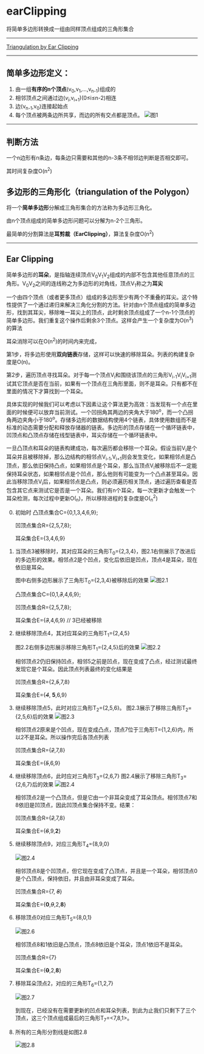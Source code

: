 # earClipping
将简单多边形转换成一组由同样顶点组成的三角形集合
****
[Triangulation by Ear Clipping](https://blog.csdn.net/u012871784/article/details/50418817)
****
## 简单多边形定义：
1. 由一组**有序的n个顶点**(v<sub>0</sub>,v<sub>1</sub>,...,v<sub>n-1</sub>)组成的
2. 相邻顶点之间通过边($v_i$,v<sub>i+1</sub>)(0≤i≤n-2)相连
3. 边(v<sub>n-1</sub>,v<sub>0</sub>)连接起始点
4. 每个顶点被两条边所共享，而边的所有交点都是顶点。
   ![图1](images/1.png)
****
## 判断方法
一个n边形有n条边，每条边只需要和其他的n-3条不相邻边判断是否相交即可。

其时间复杂度O(n<sup>2</sup>)
## 多边形的三角形化（triangulation of the Polygon）
将一个**简单多边形**分解成三角形集合的方法称为多边形三角化。

由n个顶点组成的简单多边形问题可以分解为n-2个三角形。

最简单的分割算法是**耳剪裁（EarClipping）**，算法复杂度O(n<sup>2</sup>)
****
## Ear Clipping
简单多边形的**耳朵**，是指轴连续顶点V<sub>0</sub>V<sub>1</sub>V<sub>2</sub>组成的内部不包含其他任意顶点的三角形。V<sub>0</sub>V<sub>2</sub>之间的连线称之为多边形的对角线，顶点V<sub>1</sub>称之为**耳尖**

一个由四个顶点（或者更多顶点）组成的多边形至少有两个不重叠的耳尖。这个特性提供了一个通过递归来解决三角化分割的方法。针对由n个顶点组成的简单多边形，找到其耳尖，移除唯一耳尖上的顶点，此时剩余顶点组成了一个n-1个顶点的简单多边形。我们重复这个操作后剩余3个顶点。这样会产生一个复杂度为O(n<sup>3</sup>)的算法

耳朵消除可以在O(n<sup>2</sup>)的时间内来完成，

第1步，将多边形使用**双向链表**存储，这样可以快速的移除耳朵。列表的构建复杂度是O(n)。

第2步，遍历顶点寻找耳朵。对于每一个顶点V<sub>i</sub>和围绕该顶点的三角形V<sub>i-1</sub>V<sub>i</sub>V<sub>i+1</sub>测试其它顶点是否在当前，如果有一个顶点在三角形里面，则不是耳朵。只有都不在里面的情况下才算找到一个耳朵。

具体实现的时候我们可以考虑以下因素让这个算法更为高效：当发现有一个点在里面的时候便可以放弃当前测试。一个凹拐角其两边的夹角大于180<sup>o</sup>，而一个凸拐角两边夹角小于180<sup>o</sup>。存储多边形的数据结构使用4个链表，具体使用数组而不是标准的动态需要分配和释放存储器的链表。多边形的顶点存储在一个循环链表中，凹顶点和凸顶点存储在线型链表中，耳尖存储在一个循环链表中。

一旦凸顶点和耳朵的链表构建成功，每次遍历都会移除一个耳朵。假设当前V<sub>i</sub>是个耳朵并且被移除掉，那么边结构的相邻点V<sub>i-1</sub>,V<sub>i+1</sub>则会发生变化，如果相邻点是凸顶点，那么依旧保持凸点，如果相邻点是个耳朵，那么当顶点V<sub>i</sub>被移除后不一定能保持耳朵状态，如果相邻点是个凹点，那么他则有可能变为一个凸点甚至耳朵。因此当移除顶点V<sub>i</sub>后，如果相邻点是凸点，则必须遍历相关顶点，通过遍历查看是否包含其它点来测试它是否是一个耳朵。我们有n个耳朵，每一次更新才会触发一个耳朵检测，每次过程中更新O(<sub>n</sub>)，所以移除进程的复杂度是O(<sub>n</sub><sup>2</sup>)

0. 初始时
    凸顶点集合C={0,1,3,4,6,9};

    凹顶点集合R={2,5,7,8};

    耳朵集合E={3,4,6,9}

1. 当顶点3被移除时，其对应耳朵的三角形T<sub>0</sub>={2,3,4}，图2.1右侧展示了改进后的多边形的效果。相邻点2是个凹点，变化后依旧是凹点，顶点4是耳朵，现在依旧是耳朵。
    
    图中右侧多边形展示了三角形T<sub>0</sub>={2,3,4}被移除后的效果
    ![图2.1](images/2.1.png "图2.1")
    
    凸顶点集合C={0,1,*~~3~~*,4,6,9};

    凹顶点集合R={2,5,7,8};
    
    耳朵集合E={*~~3~~*,4,6,9} // 3已经被移除

    
2. 继续移除顶点4，其对应耳朵的三角形T<sub>1</sub>={2,4,5}
   
   图2.2右侧多边形展示移除三角形T<sub>1</sub>={2,4,5}后的效果
   ![图2.2](images/2.2.png "图2.2")

   相邻顶点2仍旧保持凹点，相邻5之前是凹点，现在变成了凸点，经过测试最终发现它是个耳朵。因此顶点列表最终的变化结果是

   凹顶点集合R={2,*~~5~~*,7,8}

   耳朵集合E={*~~4~~*, **5**,6,9}

3. 继续移除顶点5，此时对应三角形T<sub>2</sub>={2,5,6}。
   图2.3展示了移除三角形T<sub>2</sub>={2,5,6}后的效果
   ![图2.3](images/2.3.png "图2.3") 

   相邻顶点2原来是个凹点，现在变成凸点，顶点7位于三角形T={1,2,6}内，所以2不是耳朵。所以操作完后各顶点列表

   凹顶点集合R={*~~2~~*,7,8}

   耳朵集合E={*~~5~~*,6,9}

4. 继续移除顶点6，此时应对三角形T<sub>3</sub>={2,6,7}
   图2.4展示了移除三角形T<sub>3</sub>={2,6,7}后的效果
   ![图2.4](images/2.4.png "图2.4")

   相邻顶点2是一个凸顶点，但是它由一个非耳朵变成了耳朵顶点。相邻顶点7和8依旧是凹顶点，因此凹顶点集合保持不变。结果：
   
   凹顶点集合R={*~~2~~*,7,8}

   耳朵集合E={*~~6~~*,9,**2**}
5. 继续移除顶点9，对应三角形T<sub>4</sub>={8,9,0}
   
   ![图2.4](images/2.4.png "图2.4")

   相邻顶点8是个凹顶点，但它现在变成了凸顶点，并且是一个耳朵，相邻顶点0是个凸顶点，保持依旧，并且由非耳朵变成了耳朵。

   凹顶点集合R={7, *~~8~~*}

   耳朵集合E={**0**,*~~9~~*,2,**8**}
6. 移除顶点0对应三角形T<sub>5</sub>={8,0,1}
   
   ![图2.6](images/2.6.png "图2.6")

   相邻顶点8和1依旧是凸顶点，顶点8依旧是个耳朵，顶点1依旧不是耳朵。
    
   凹顶点集合R={7}

   耳朵集合E={**~~0~~**,2,**8**}
7. 移除耳朵顶点2，对应的三角形T<sub>6</sub>={1,2,7}
   
   ![图2.7](images/2.7.png "图2.7")

    到现在，已经没有在需要更新的凹点和耳朵列表，到此为止我们只剩下了三个顶点，这三个顶点组成最后的三角形T<sub>7</sub>=<7,8,1>。
8. 所有的三角形分割线是如图2.8
   
   ![图2.8](images/2.8.png "图2.8")



